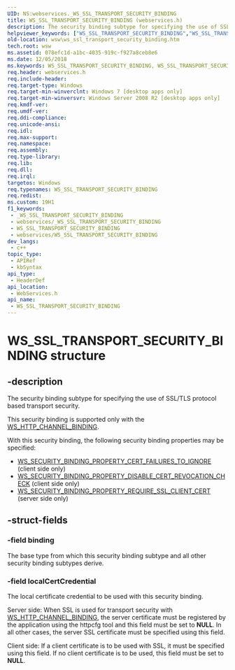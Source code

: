 ```yaml
---
UID: NS:webservices._WS_SSL_TRANSPORT_SECURITY_BINDING
title: WS_SSL_TRANSPORT_SECURITY_BINDING (webservices.h)
description: The security binding subtype for specifying the use of SSL/TLS protocol based transport security.
helpviewer_keywords: ["WS_SSL_TRANSPORT_SECURITY_BINDING","WS_SSL_TRANSPORT_SECURITY_BINDING structure [Web Services for Windows]","webservices/WS_SSL_TRANSPORT_SECURITY_BINDING","wsw.ws_ssl_transport_security_binding"]
old-location: wsw\ws_ssl_transport_security_binding.htm
tech.root: wsw
ms.assetid: 078efc1d-a1bc-4035-919c-f927a8ceb8e6
ms.date: 12/05/2018
ms.keywords: WS_SSL_TRANSPORT_SECURITY_BINDING, WS_SSL_TRANSPORT_SECURITY_BINDING structure [Web Services for Windows], webservices/WS_SSL_TRANSPORT_SECURITY_BINDING, wsw.ws_ssl_transport_security_binding
req.header: webservices.h
req.include-header: 
req.target-type: Windows
req.target-min-winverclnt: Windows 7 [desktop apps only]
req.target-min-winversvr: Windows Server 2008 R2 [desktop apps only]
req.kmdf-ver: 
req.umdf-ver: 
req.ddi-compliance: 
req.unicode-ansi: 
req.idl: 
req.max-support: 
req.namespace: 
req.assembly: 
req.type-library: 
req.lib: 
req.dll: 
req.irql: 
targetos: Windows
req.typenames: WS_SSL_TRANSPORT_SECURITY_BINDING
req.redist: 
ms.custom: 19H1
f1_keywords:
 - _WS_SSL_TRANSPORT_SECURITY_BINDING
 - webservices/_WS_SSL_TRANSPORT_SECURITY_BINDING
 - WS_SSL_TRANSPORT_SECURITY_BINDING
 - webservices/WS_SSL_TRANSPORT_SECURITY_BINDING
dev_langs:
 - c++
topic_type:
 - APIRef
 - kbSyntax
api_type:
 - HeaderDef
api_location:
 - WebServices.h
api_name:
 - WS_SSL_TRANSPORT_SECURITY_BINDING
---
```


# WS_SSL_TRANSPORT_SECURITY_BINDING structure


## -description

The security binding subtype for specifying the use of SSL/TLS
protocol based transport security.
            

This security binding is supported only with the
                <a href="https://docs.microsoft.com/windows/desktop/api/webservices/ne-webservices-ws_channel_binding">WS_HTTP_CHANNEL_BINDING</a>.
            

With this security binding, the following security binding properties may be specified:
<ul>
<li>
<a href="https://docs.microsoft.com/windows/desktop/api/webservices/ne-webservices-ws_security_binding_property_id">WS_SECURITY_BINDING_PROPERTY_CERT_FAILURES_TO_IGNORE</a> (client side only)
                    </li>
<li>
<a href="https://docs.microsoft.com/windows/desktop/api/webservices/ne-webservices-ws_security_binding_property_id">WS_SECURITY_BINDING_PROPERTY_DISABLE_CERT_REVOCATION_CHECK</a> (client side only)                    
                    </li>
<li>
<a href="https://docs.microsoft.com/windows/desktop/api/webservices/ne-webservices-ws_security_binding_property_id">WS_SECURITY_BINDING_PROPERTY_REQUIRE_SSL_CLIENT_CERT</a> (server side only)

</li>
</ul>

## -struct-fields

### -field binding

The base type from which this security binding subtype and all other security binding subtypes derive.

### -field localCertCredential

The local certificate credential to be used with this security binding.
                

Server side: When SSL is used for transport security with <a href="https://docs.microsoft.com/windows/desktop/api/webservices/ne-webservices-ws_channel_binding">WS_HTTP_CHANNEL_BINDING</a>, the server certificate must be
registered by the application using the httpcfg
tool and this field must be set to <b>NULL</b>.  In all other cases, the
server SSL certificate must be specified using this field.
                

Client side: If a client certificate is to be used with SSL, it must
be specified using this field.  If no client certificate is to be
used, this field must be set to <b>NULL</b>.

